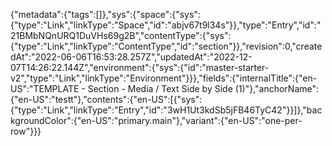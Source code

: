 {"metadata":{"tags":[]},"sys":{"space":{"sys":{"type":"Link","linkType":"Space","id":"abjv67t9l34s"}},"type":"Entry","id":"21BMbNQnURQ1DuVHs69g2B","contentType":{"sys":{"type":"Link","linkType":"ContentType","id":"section"}},"revision":0,"createdAt":"2022-06-06T16:53:28.257Z","updatedAt":"2022-12-07T14:26:22.144Z","environment":{"sys":{"id":"master-starter-v2","type":"Link","linkType":"Environment"}}},"fields":{"internalTitle":{"en-US":"TEMPLATE - Section - Media / Text Side by Side (1)"},"anchorName":{"en-US":"testt"},"contents":{"en-US":[{"sys":{"type":"Link","linkType":"Entry","id":"3wH1Ut3kdSb5jFB46TyC42"}}]},"backgroundColor":{"en-US":"primary.main"},"variant":{"en-US":"one-per-row"}}}